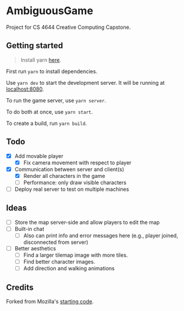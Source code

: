 # AmbiguousGame

Project for CS 4644 Creative Computing Capstone.

## Getting started

> Install yarn [here](https://yarnpkg.com/en/docs/install).

First run `yarn` to install dependencies.

Use `yarn dev` to start the development server. It will be running at [localhost:8080](http://localhost:8080/).

To run the game server, use `yarn server`.

To do both at once, use `yarn start`.

To create a build, run `yarn build`.

## Todo

- [x] Add movable player
    - [x] Fix camera movement with respect to player
- [x] Communication between server and client(s) 
    - [x] Render all characters in the game
    - [ ] Performance: only draw visible characters
- [ ] Deploy real server to test on multiple machines

## Ideas

- [ ] Store the map server-side and allow players to edit the map
- [ ] Built-in chat
    - [ ] Also can print info and error messages here (e.g., player joined, disconnected from server)
- [ ] Better aesthetics
    - [ ] Find a larger tilemap image with more tiles.
    - [ ] Find better character images.
    - [ ] Add direction and walking animations

## Credits

Forked from Mozilla's [starting code](https://github.com/mozdevs/gamedev-js-tiles).
